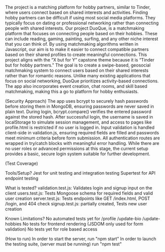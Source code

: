 The project is a matching platform for hobby partners, similar to Tinder, where users connect based on shared interests and activities.
Finding hobby partners can be difficult if using most social media platforms. They typically focus on dating or professional networking rather than connecting people with shared interests. Our project DuoQue, is a matchmaking platform that focuses on connecting people based on their hobbies. These can include reading, gaming, painting, surfing, and any other niche interest that you can think of. By using matchmaking algorithms written in Javascript, our aim is to make it easier to connect compatible partners based on their shared profiles to create meaningful connections. 
This project aligns with the “X but for Y” capstone theme because it is “Tinder but for hobby partners.” The goal is to create a swipe-based, geosocial matchmaking system to connect users based on their shared interests rather than for romantic reasons. 
Unlike many existing applications that focus on social networking, DuoQue prioritizes activity-based connections. The app also incorporates event creation, chat rooms, and skill based matchmaking, making this a go to platform for hobby enthusiasts.

(Security Approach)
The app uses bcrypt to securely hash passwords before storing them in MongoDB, ensuring passwords are never saved in plain text. During login, bcrypt.compare() verifies the entered password against the stored hash. After successful login, the username is saved in localStorage to simulate session management, and access to pages like profile.html is restricted if no user is logged in. Input validation is handled client-side in validation.js, ensuring required fields are filled and passwords meet minimum criteria before form submission. All authentication routes are wrapped in try/catch blocks with meaningful error handling. While there are no user roles or advanced permissions at this stage, the current setup provides a basic, secure login system suitable for further development.

(Test Coverage)

Tools/Setup?
	Jest for unit testing and integration testing
	Supertest for API endpoint testing

What is tested?
	validation.test.js: Validates login and signup input on the client
	users.test.js: Tests Mongoose schema for required fields and valid user creation
	server.test.js: Tests endpoints like GET /index.html, POST /login, and 404 check
	signup.test.js: partially created, Tests new user creation

Known Limitations?
	No automated tests yet for /profile /update-bio /update-hobbies
	No tests for frontend rendering (JSDOM only used for form validation)
	No tests yet for role based access
 
(How to run)
	In order to start the server, run "npm start"
	In order to launch the testing suite, (server must be running) run "npm test"

 

